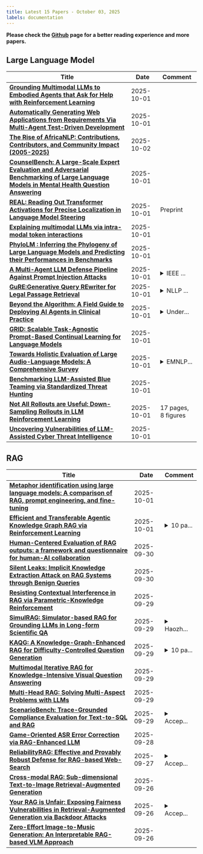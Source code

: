 ```yaml
---
title: Latest 15 Papers - October 03, 2025
labels: documentation
---
```

**Please check the [Github](https://github.com/zezhishao/MTS_Daily_ArXiv) page for a better reading experience and more papers.**

## Large Language Model
| **Title** | **Date** | **Comment** |
| --- | --- | --- |
| **[Grounding Multimodal LLMs to Embodied Agents that Ask for Help with Reinforcement Learning](http://arxiv.org/abs/2504.00907v4)** | 2025-10-01 |  |
| **[Automatically Generating Web Applications from Requirements Via Multi-Agent Test-Driven Development](http://arxiv.org/abs/2509.25297v2)** | 2025-10-01 |  |
| **[The Rise of AfricaNLP: Contributions, Contributors, and Community Impact (2005-2025)](http://arxiv.org/abs/2509.25477v3)** | 2025-10-02 |  |
| **[CounselBench: A Large-Scale Expert Evaluation and Adversarial Benchmarking of Large Language Models in Mental Health Question Answering](http://arxiv.org/abs/2506.08584v2)** | 2025-10-01 |  |
| **[REAL: Reading Out Transformer Activations for Precise Localization in Language Model Steering](http://arxiv.org/abs/2506.08359v2)** | 2025-10-01 | Preprint |
| **[Explaining multimodal LLMs via intra-modal token interactions](http://arxiv.org/abs/2509.22415v2)** | 2025-10-01 |  |
| **[PhyloLM : Inferring the Phylogeny of Large Language Models and Predicting their Performances in Benchmarks](http://arxiv.org/abs/2404.04671v4)** | 2025-10-01 |  |
| **[A Multi-Agent LLM Defense Pipeline Against Prompt Injection Attacks](http://arxiv.org/abs/2509.14285v2)** | 2025-10-01 | <details><summary>IEEE ...</summary><p>IEEE Conference standard paper</p></details> |
| **[GuRE:Generative Query REwriter for Legal Passage Retrieval](http://arxiv.org/abs/2505.12950v2)** | 2025-10-01 | <details><summary>NLLP ...</summary><p>NLLP Workshop at EMNLP 2025</p></details> |
| **[Beyond the Algorithm: A Field Guide to Deploying AI Agents in Clinical Practice](http://arxiv.org/abs/2509.26153v2)** | 2025-10-01 | <details><summary>Under...</summary><p>Under review. 5 Tables, 2 Figures</p></details> |
| **[GRID: Scalable Task-Agnostic Prompt-Based Continual Learning for Language Models](http://arxiv.org/abs/2507.14725v3)** | 2025-10-01 |  |
| **[Towards Holistic Evaluation of Large Audio-Language Models: A Comprehensive Survey](http://arxiv.org/abs/2505.15957v3)** | 2025-10-01 | <details><summary>EMNLP...</summary><p>EMNLP 2025 (Main). Project Website: https://github.com/ckyang1124/LALM-Evaluation-Survey</p></details> |
| **[Benchmarking LLM-Assisted Blue Teaming via Standardized Threat Hunting](http://arxiv.org/abs/2509.23571v2)** | 2025-10-01 |  |
| **[Not All Rollouts are Useful: Down-Sampling Rollouts in LLM Reinforcement Learning](http://arxiv.org/abs/2504.13818v3)** | 2025-10-01 | 17 pages, 8 figures |
| **[Uncovering Vulnerabilities of LLM-Assisted Cyber Threat Intelligence](http://arxiv.org/abs/2509.23573v2)** | 2025-10-01 |  |

## RAG
| **Title** | **Date** | **Comment** |
| --- | --- | --- |
| **[Metaphor identification using large language models: A comparison of RAG, prompt engineering, and fine-tuning](http://arxiv.org/abs/2509.24866v2)** | 2025-10-01 |  |
| **[Efficient and Transferable Agentic Knowledge Graph RAG via Reinforcement Learning](http://arxiv.org/abs/2509.26383v2)** | 2025-10-01 | <details><summary>10 pa...</summary><p>10 pages, 5 figures. Submitted to ICLR 2026</p></details> |
| **[Human-Centered Evaluation of RAG outputs: a framework and questionnaire for human-AI collaboration](http://arxiv.org/abs/2509.26205v1)** | 2025-09-30 |  |
| **[Silent Leaks: Implicit Knowledge Extraction Attack on RAG Systems through Benign Queries](http://arxiv.org/abs/2505.15420v2)** | 2025-09-30 |  |
| **[Resisting Contextual Interference in RAG via Parametric-Knowledge Reinforcement](http://arxiv.org/abs/2506.05154v3)** | 2025-09-29 |  |
| **[SimulRAG: Simulator-based RAG for Grounding LLMs in Long-form Scientific QA](http://arxiv.org/abs/2509.25459v1)** | 2025-09-29 | <details><summary>Haozh...</summary><p>Haozhou Xu and Dongxia Wu are co-first authors</p></details> |
| **[KAQG: A Knowledge-Graph-Enhanced RAG for Difficulty-Controlled Question Generation](http://arxiv.org/abs/2505.07618v2)** | 2025-09-29 | <details><summary>10 pa...</summary><p>10 pages, 4 figures and 6 tables</p></details> |
| **[Multimodal Iterative RAG for Knowledge-Intensive Visual Question Answering](http://arxiv.org/abs/2509.00798v4)** | 2025-09-29 |  |
| **[Multi-Head RAG: Solving Multi-Aspect Problems with LLMs](http://arxiv.org/abs/2406.05085v5)** | 2025-09-29 |  |
| **[ScenarioBench: Trace-Grounded Compliance Evaluation for Text-to-SQL and RAG](http://arxiv.org/abs/2509.24212v1)** | 2025-09-29 | <details><summary>Accep...</summary><p>Accepted for presentation at the LLMs Meet Databases (LMD) Workshop, 35th IEEE International Conference on Collaborative Advances in Software and Computing, 2025. Workshop website: https://sites.google.com/view/lmd2025/home</p></details> |
| **[Game-Oriented ASR Error Correction via RAG-Enhanced LLM](http://arxiv.org/abs/2509.23630v1)** | 2025-09-28 |  |
| **[ReliabilityRAG: Effective and Provably Robust Defense for RAG-based Web-Search](http://arxiv.org/abs/2509.23519v1)** | 2025-09-27 | <details><summary>Accep...</summary><p>Accepted to NeurIPS 2025</p></details> |
| **[Cross-modal RAG: Sub-dimensional Text-to-Image Retrieval-Augmented Generation](http://arxiv.org/abs/2505.21956v3)** | 2025-09-26 |  |
| **[Your RAG is Unfair: Exposing Fairness Vulnerabilities in Retrieval-Augmented Generation via Backdoor Attacks](http://arxiv.org/abs/2509.22486v1)** | 2025-09-26 | <details><summary>Accep...</summary><p>Accepted by EMNLP 2025</p></details> |
| **[Zero-Effort Image-to-Music Generation: An Interpretable RAG-based VLM Approach](http://arxiv.org/abs/2509.22378v1)** | 2025-09-26 |  |

